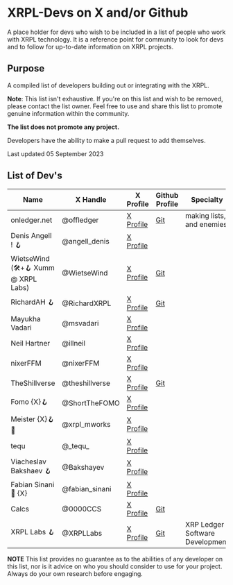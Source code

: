 # XRPL-Devs on X and/or Github
A place holder for devs who wish to be included in a list of people who work with XRPL technology. It is a reference point for community to look for devs and to follow for up-to-date information on XRPL projects.

## Purpose

A compiled list of developers building out or integrating with the XRPL.

**Note**: This list isn't exhaustive. If you're on this list and wish to be removed, please contact the list owner. Feel free to use and share this list to promote genuine information within the community.

**The list does not promote any project.**

Developers have the ability to make a pull request to add themselves.

Last updated 05 September 2023

## List of Dev's

| Name                                             | X Handle              | X Profile                                        | Github Profile                            | Specialty
|--------------------------------------------------|-----------------------|--------------------------------------------------|-------------------------------------------|-----------------------------
| onledger.net                                     | @offledger            | [X Profile](https://x.com/offledger)             | [Git](https://github.com/rippleitinnz)    | making lists, and enemies
| Denis Angell ! 🪝                                 | @angell_denis         | [X Profile](https://x.com/angell_denis)          |
| WietseWind (🛠+🪝 Xumm @ XRPL Labs)               | @WietseWind           | [X Profile](https://x.com/WietseWind)            | [Git](https://github.com/wietsewind)
| RichardAH 🪝                                      | @RichardXRPL          | [X Profile](https://x.com/RichardXRPL)           | [Git](https://github.com/RichardAH)
| Mayukha Vadari                                   | @msvadari             | [X Profile](https://x.com/msvadari)              | 
| Neil Hartner                                     | @illneil              | [X Profile](https://x.com/illneil)               |
| nixerFFM                                         | @nixerFFM             | [X Profile](https://x.com/nixerFFM)              | 
| TheShillverse                                    | @theshillverse        | [X Profile](https://x.com/theshillverse)         | [Git](https://github.com/sdoddler)
| Fomo {X}🪝                                        | @ShortTheFOMO         | [X Profile](https://x.com/ShortTheFOMO)          |
| Meister {X}🪝💎                                    | @xrpl_mworks          | [X Profile](https://x.com/xrpl_mworks)           |
| tequ                                             | @\_tequ\_             | [X Profile](https://x.com/_tequ_)                |
| Viacheslav Bakshaev 🪝                            | @Bakshayev            | [X Profile](https://x.com/Bakshayev)             | 
| Fabian Sinani 🔼 {X}                            | @fabian_sinani        | [X Profile](https://x.com/fabian_sinani)         |
| Calcs                                            | @0000CCS             | [X Profile](https://x.com/0000CCS )               | [Git](https://github.com/calvincs)
| XRPL Labs 🪝                                      | @XRPLLabs            | [X Profile](https://x.com/XRPLLabs )              | [Git](https://github.com/XRPL-Labs)       | XRP Ledger Software Development



**NOTE** This list provides no guarantee as to the abilities of any developer on this list, nor is it advice on who you should consider to use for your project. Always do your own research before engaging.
